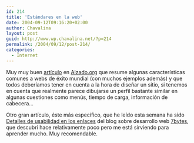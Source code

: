 ```yaml
---
id: 214
title: 'Estándares en la web'
date: 2004-09-12T09:16:20+02:00
author: Chavalina
layout: post
guid: http://www.wp.chavalina.net/?p=214
permalink: /2004/09/12/post-214/
categories:
  - Internet
---
```

Muy muy buen <a href="http://www.alzado.org/articulo.php?id_art=367" target="_blank">art&iacute;culo</a> en <a href="http://www.alzado.org" target="_blank">Alzado.org</a> que resume algunas caracter&iacute;sticas comunes a webs de éxito mundial (con muchos ejemplos además) y que todos deber&iacute;amos tener en cuenta a la hora de dise&ntilde;ar un sitio, si tenemos en cuenta que realmente parece dibujarse un perfil bastante similar en algunas cuestiones como men&uacute;s, tiempo de carga, informaci&oacute;n de cabecera…

Otro gran art&iacute;culo, éste más espec&iacute;fico, que he le&iacute;do esta semana ha sido <a href="http://7bytes.net/nota.php?id=5" target="_blank">Detalles de usabilidad en los enlaces</a> del blog sobre desarrollo web <a href="http://7bytes.net/index.php" target="_blank">7bytes</a>, que descubr&iacute; hace relativamente poco pero me está sirviendo para aprender mucho. Muy recomendable.